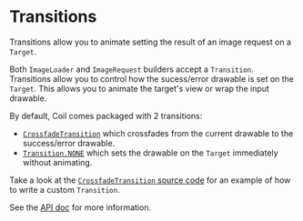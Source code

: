 # Transitions

Transitions allow you to animate setting the result of an image request on a `Target`.

Both `ImageLoader` and `ImageRequest` builders accept a `Transition`. Transitions allow you to control how the sucess/error drawable is set on the `Target`. This allows you to animate the target's view or wrap the input drawable.

By default, Coil comes packaged with 2 transitions:

- [`CrossfadeTransition`](../api/coil-base/coil.transition/-crossfade-transition/) which crossfades from the current drawable to the success/error drawable.
- [`Transition.NONE`](../api/coil-base/coil.transition/-transition/-n-o-n-e/) which sets the drawable on the `Target` immediately without animating.

Take a look at the [`CrossfadeTransition` source code](https://github.com/coil-kt/coil/blob/master/coil-base/src/main/java/coil/transition/CrossfadeTransition.kt) for an example of how to write a custom `Transition`.

See the [API doc](../api/coil-base/coil.transition/-transition/) for more information.
